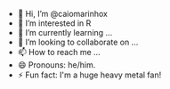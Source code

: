 - 👋 Hi, I’m @caiomarinhox
- 👀 I’m interested in R
- 🌱 I’m currently learning ...
- 💞️ I’m looking to collaborate on ...
- 📫 How to reach me ...
- 😄 Pronouns: he/him.
- ⚡ Fun fact: I'm a huge heavy metal fan!

<!---
caiomarinhox/caiomarinhox is a ✨ special ✨ repository because its `README.md` (this file) appears on your GitHub profile.
You can click the Preview link to take a look at your changes.
--->
